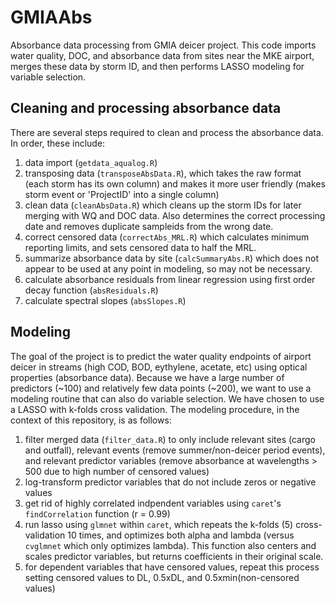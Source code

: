 # GMIAAbs
Absorbance data processing from GMIA deicer project. This code imports water quality, DOC, and absorbance data from sites near the MKE airport, merges these data by storm ID, and then performs LASSO modeling for variable selection.

## Cleaning and processing absorbance data
There are several steps required to clean and process the absorbance data. In order, these include: 
1. data import (`getdata_aqualog.R`)
2. transposing data (`transposeAbsData.R`), which takes the raw format (each storm has its own column) and makes it more user friendly (makes storm event or 'ProjectID' into a single column)
3. clean data (`cleanAbsData.R`) which cleans up the storm IDs for later merging with WQ and DOC data. Also determines the correct processing date and removes duplicate sampleids from the wrong date.
4. correct censored data (`correctAbs_MRL.R`) which calculates minimum reporting limits, and sets censored data to half the MRL. 
5. summarize absorbance data by site (`calcSummaryAbs.R`) which does not appear to be used at any point in modeling, so may not be necessary.
6. calculate absorbance residuals from linear regression using first order decay function (`absResiduals.R`)
7. calculate spectral slopes (`absSlopes.R`) 

## Modeling
The goal of the project is to predict the water quality endpoints of airport deicer in streams (high COD, BOD, eythylene, acetate, etc) using optical properties (absorbance data). Because we have a large number of predictors (~100) and relatively few data points (~200), we want to use a modeling routine that can also do variable selection. We have chosen to use a LASSO with k-folds cross validation. The modeling procedure, in the context of this repository, is as follows:
1. filter merged data (`filter_data.R`) to only include relevant sites (cargo and outfall), relevant events (remove summer/non-deicer period events), and relevant predictor variables (remove absorbance at wavelengths > 500 due to high number of censored values)
2. log-transform predictor variables that do not include zeros or negative values
3. get rid of highly correlated indpendent variables using `caret`'s `findCorrelation` function (r = 0.99)
4. run lasso using `glmnet` within `caret`, which repeats the k-folds (5) cross-validation 10 times, and optimizes both alpha and lambda (versus `cvglmnet` which only optimizes lambda). This function also centers and scales predictor variables, but returns coefficients in their original scale.
5. for dependent variables that have censored values, repeat this process setting censored values to DL, 0.5xDL, and 0.5xmin(non-censored values)
